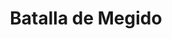 ﻿---
title: "Batalla de Megido"
permalink: periodes_2.html
layout: periode
dataInici: -1457
sidebar: periodes
pares:
  - 210:
    title: "Tutmosis III"
    dataInici: "(-1458)"
    dataFi: "(-1429)"

fills:
jocsPrincipals:
jocsEscenaris:
jocsEpoca:
  - title: "Chariots of Fire"
    bggId: 39932
    escenari: "Megiddo"

  - title: "Ancient Battles Deluxe Expansion Kit 3: Strange Ordnance"
    bggId: 42337
    escenari: "Megiddo"

  - title: "Battles of the Ancient World Volume III"
    bggId: 7082
    escenari: "Megiddo"

  - title: "Armageddon: Tactical Combat 3000 to 500 B.C."
    bggId: 8787
    escenari: "Megiddo"
    dataInici: 
    dataFi: 

jocsEpocaEscenaris:
---
